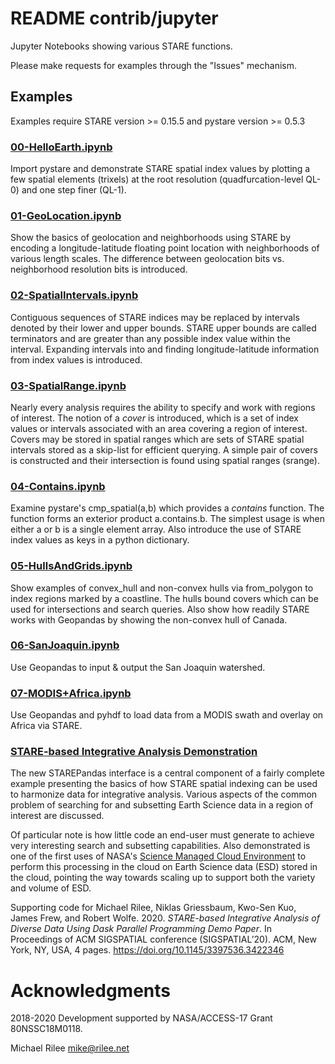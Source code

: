 
# README contrib/jupyter

Jupyter Notebooks showing various STARE functions.

Please make requests for examples through the "Issues" mechanism.

## Examples

Examples require STARE version >= 0.15.5 and pystare version >= 0.5.3

### [00-HelloEarth.ipynb](00-HelloEarth.ipynb)

Import pystare and demonstrate STARE spatial index values by plotting
a few spatial elements (trixels) at the root resolution
(quadfurcation-level QL-0) and one step finer (QL-1).

### [01-GeoLocation.ipynb](01-GeoLocation.ipynb)

Show the basics of geolocation and neighborhoods using STARE by
encoding a longitude-latitude floating point location with
neighborhoods of various length scales. The difference between
geolocation bits vs. neighborhood resolution bits is introduced.

### [02-SpatialIntervals.ipynb](02-SpatialIntervals.ipynb)

Contiguous sequences of STARE indices may be replaced by intervals
denoted by their lower and upper bounds. STARE upper bounds are called
terminators and are greater than any possible index value within the
interval. Expanding intervals into and finding longitude-latitude
information from index values is introduced.

### [03-SpatialRange.ipynb](03-SpatialRange.ipynb)

Nearly every analysis requires the ability to specify and work with
regions of interest. The notion of a *cover* is introduced, which is a
set of index values or intervals associated with an area covering a
region of interest. Covers may be stored in spatial ranges which are
sets of STARE spatial intervals stored as a skip-list for efficient
querying. A simple pair of covers is constructed and their
intersection is found using spatial ranges (srange).


### [04-Contains.ipynb](04-Contains.ipynb)

Examine pystare's cmp_spatial(a,b) which provides a *contains*
function. The function forms an exterior product a.contains.b. The
simplest usage is when either a or b is a single element array. Also
introduce the use of STARE index values as keys in a python
dictionary.

### [05-HullsAndGrids.ipynb](05-HullsAndGrids.ipynb)

Show examples of convex_hull and non-convex hulls via from_polygon to
index regions marked by a coastline. The hulls bound covers which can
be used for intersections and search queries. Also show how readily
STARE works with Geopandas by showing the non-convex hull of Canada.

### [06-SanJoaquin.ipynb](06-SanJoaquin.ipynb)

Use Geopandas to input & output the San Joaquin watershed.

### [07-MODIS+Africa.ipynb](07-MODIS+Africa.ipynb)

Use Geopandas and pyhdf to load data from a MODIS swath and overlay
on Africa via STARE.

### [STARE-based Integrative Analysis Demonstration](2020-ACM-SIGSPATIAL20-STARE+Dask-Demo.ipynb)

The new STAREPandas interface is a central component of a fairly
complete example presenting the basics of how STARE spatial indexing
can be used to harmonize data for integrative analysis. Various
aspects of the common problem of searching for and subsetting Earth
Science data in a region of interest are discussed.

Of particular note is how little code an end-user must generate to
achieve very interesting search and subsetting capabilities. Also
demonstrated is one of the first uses of NASA's [Science Managed Cloud
Environment](https://www.nccs.nasa.gov/systems/SMCE) to perform this
processing in the cloud on Earth Science data (ESD) stored in the cloud,
pointing the way towards scaling up to support both the variety and
volume of ESD.

Supporting code for Michael Rilee, Niklas Griessbaum, Kwo-Sen Kuo, James Frew, and Robert Wolfe. 2020. _STARE-based Integrative Analysis of Diverse Data Using Dask Parallel Programming Demo Paper_. In Proceedings of ACM SIGSPATIAL conference (SIGSPATIAL’20). ACM, New York, NY, USA, 4 pages. https://doi.org/10.1145/3397536.3422346

# Acknowledgments

2018-2020 Development supported by NASA/ACCESS-17 Grant 80NSSC18M0118.

Michael Rilee
mike@rilee.net


